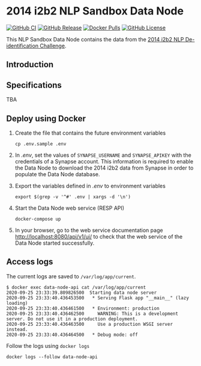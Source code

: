 # 2014 i2b2 NLP Sandbox Data Node

[![GitHub CI](https://img.shields.io/github/workflow/status/Sage-Bionetworks/nlp-sandbox-data-node-i2b2-2014/ci.svg?color=94398d&labelColor=555555&logoColor=ffffff&style=for-the-badge&logo=github)](https://github.com/Sage-Bionetworks/nlp-sandbox-data-node-i2b2-2014)
[![GitHub Release](https://img.shields.io/github/release/Sage-Bionetworks/nlp-sandbox-data-node-i2b2-2014.svg?include_prereleases&color=94398d&labelColor=555555&logoColor=ffffff&style=for-the-badge&logo=github)](https://github.com/Sage-Bionetworks/nlp-sandbox-data-node-i2b2-2014/releases)
[![Docker Pulls](https://img.shields.io/docker/pulls/nlpsandbox/data-node-i2b2-2014.svg?color=94398d&labelColor=555555&logoColor=ffffff&style=for-the-badge&label=pulls&logo=docker)](https://hub.docker.com/r/nlpsandbox/data-node-i2b2-2014)
[![GitHub License](https://img.shields.io/github/license/Sage-Bionetworks/nlp-sandbox-data-node-i2b2-2014.svg?color=94398d&labelColor=555555&logoColor=ffffff&style=for-the-badge&logo=github)](https://github.com/Sage-Bionetworks/nlp-sandbox-data-node-i2b2-2014)

This NLP Sandbox Data Node contains the data from the [2014 i2b2 NLP De-identification Challenge].

## Introduction



## Specifications

TBA

## Deploy using Docker

1. Create the file that contains the future environment variables

       cp .env.sample .env

2. In *.env*, set the values of `SYNAPSE_USERNAME` and `SYNAPSE_APIKEY` with the
   credentials of a Synapse account. This information is required to enable the
   Data Node to download the 2014 i2b2 data from Synapse in order to populate
   the Data Node database.

3. Export the variables defined in *.env* to environment variables

       export $(grep -v '^#' .env | xargs -d '\n')

4. Start the Data Node web service (RESP API)

       docker-compose up

5. In your browser, go to the web service documentation page
   <http://localhost:8080/api/v1/ui/> to check that the web service of the Data
   Node started successfully.

## Access logs

The current logs are saved to `/var/log/app/current`.

    $ docker exec data-node-api cat /var/log/app/current
    2020-09-25 23:33:39.809826500  Starting data node server
    2020-09-25 23:33:40.436453500   * Serving Flask app "__main__" (lazy loading)
    2020-09-25 23:33:40.436461500   * Environment: production
    2020-09-25 23:33:40.436462500     WARNING: This is a development server. Do not use it in a production deployment.
    2020-09-25 23:33:40.436463500     Use a production WSGI server instead.
    2020-09-25 23:33:40.436464500   * Debug mode: off

Follow the logs using `docker logs`

    docker logs --follow data-node-api

<!-- ## Deploy using Python (for development)

1. Install the dependencies

        pip install -r requirements.txt

2. Create the file that contains the future environment variables

        cp .env.sample .env

3. Set the configuration values in `.env` (see previous section)

4. Export the variables defined in *.env* to environment variables

        export $(grep -v '^#' .env | xargs -d '\n') -->

<!-- Definitions -->

[2014 i2b2 NLP De-identification Challenge]: https://www.i2b2.org/NLP/HeartDisease/